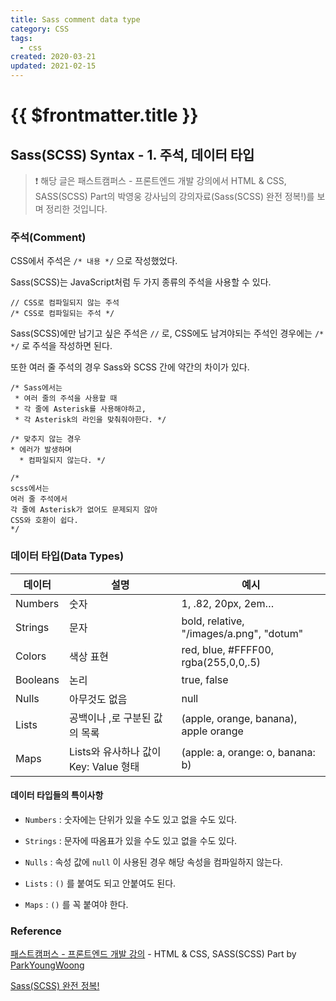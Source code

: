 ```yaml
---
title: Sass comment data type
category: CSS
tags:
  - css
created: 2020-03-21
updated: 2021-02-15
---
```


# {{ $frontmatter.title }}

## Sass(SCSS) Syntax - 1. 주석, 데이터 타입

> ❗️ 해당 글은 패스트캠퍼스 - 프론트엔드 개발 강의에서 HTML & CSS, SASS(SCSS) Part의 박영웅 강사님의 강의자료(Sass(SCSS) 완전 정복!)를 보며 정리한 것입니다.

### 주석(Comment)

CSS에서 주석은 `/* 내용 */` 으로 작성했었다.

Sass(SCSS)는 JavaScript처럼 두 가지 종류의 주석을 사용할 수 있다.

```
// CSS로 컴파일되지 않는 주석
/* CSS로 컴파일되는 주석 */
```

Sass(SCSS)에만 남기고 싶은 주석은 `//` 로, CSS에도 남겨야되는 주석인 경우에는 `/* */` 로 주석을 작성하면 된다.

또한 여러 줄 주석의 경우 Sass와 SCSS 간에 약간의 차이가 있다.

```
/* Sass에서는
 * 여러 줄의 주석을 사용할 때
 * 각 줄에 Asterisk를 사용해야하고,
 * 각 Asterisk의 라인을 맞춰줘야한다. */

/* 맞추지 않는 경우
* 에러가 발생하며
  * 컴파일되지 않는다. */
```

```
/*
scss에서는
여러 줄 주석에서
각 줄에 Asterisk가 없어도 문제되지 않아
CSS와 호환이 쉽다.
*/
```

### 데이터 타입(Data Types)

| 데이터   | 설명                                  | 예시                                     |
| -------- | ------------------------------------- | ---------------------------------------- |
| Numbers  | 숫자                                  | 1, .82, 20px, 2em…                       |
| Strings  | 문자                                  | bold, relative, "/images/a.png", "dotum" |
| Colors   | 색상 표현                             | red, blue, #FFFF00, rgba(255,0,0,.5)     |
| Booleans | 논리                                  | true, false                              |
| Nulls    | 아무것도 없음                         | null                                     |
| Lists    | 공백이나 ,로 구분된 값의 목록         | (apple, orange, banana), apple orange    |
| Maps     | Lists와 유사하나 값이 Key: Value 형태 | (apple: a, orange: o, banana: b)         |

#### 데이터 타입들의 특이사항

- `Numbers` : 숫자에는 단위가 있을 수도 있고 없을 수도 있다.

- `Strings` : 문자에 따옴표가 있을 수도 있고 없을 수도 있다.

- `Nulls` : 속성 값에 `null` 이 사용된 경우 해당 속성을 컴파일하지 않는다.

- `Lists` : `()` 를 붙여도 되고 안붙여도 된다.

- `Maps` : `()` 를 꼭 붙여야 한다.

### Reference

[패스트캠퍼스 - 프론트엔드 개발 강의](https://www.fastcampus.co.kr/dev_online_react/) - HTML & CSS, SASS(SCSS) Part by [ParkYoungWoong](https://github.com/ParkYoungWoong)

[Sass(SCSS) 완전 정복!](https://heropy.blog/2018/01/31/sass/)
